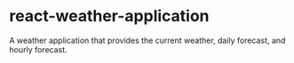 # react-weather-application







 A weather application that provides the current weather, daily forecast, and hourly forecast.
 
